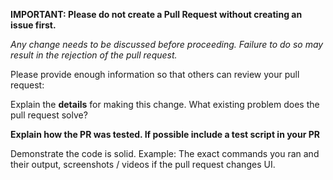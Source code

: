 **IMPORTANT: Please do not create a Pull Request without creating an issue first.**

*Any change needs to be discussed before proceeding. Failure to do so may result in the rejection of the pull request.*

Please provide enough information so that others can review your pull request:

Explain the **details** for making this change. What existing problem does the pull request solve?

**Explain how the PR was tested. If possible include a test script in your PR**

Demonstrate the code is solid. Example: The exact commands you ran and their output, screenshots / videos if the pull request changes UI.
